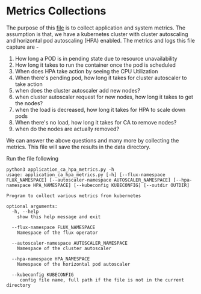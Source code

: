 # Metrics Collections
The purpose of this [file](application_ca_hpa_metrics.py) is to collect application and system metrics. The assumption is that, we have a kubernetes cluster with cluster autoscaling and horizontal pod autoscaling (HPA) enabled. The metrics and logs this file capture are - 

1. How long a POD is in pending state due to resource unavailability
2. How long it takes to run the container once the pod is scheduled
3. When does HPA take action by seeing the CPU Utilization
4. When there's pending pod, how long it takes for cluster autoscaler to take action
5. when does the cluster autoscaler add new nodes? 
6. when cluster autoscaler request for new nodes, how long it takes to get the nodes? 
7. when the load is decreased, how long it takes for HPA to scale down pods
8. When there's no load, how long it takes for CA to remove nodes?
9. when do the nodes are actually removed? 

We can answer the above questions and many more by collecting the metrics. This file will save the results in the data directory.

Run the file following
```console
python3 application_ca_hpa_metrics.py -h
usage: application_ca_hpa_metrics.py [-h] [--flux-namespace FLUX_NAMESPACE] [--autoscaler-namespace AUTOSCALER_NAMESPACE] [--hpa-namespace HPA_NAMESPACE] [--kubeconfig KUBECONFIG] [--outdir OUTDIR]

Program to collect various metrics from kubernetes

optional arguments:
  -h, --help            
    show this help message and exit
  
  --flux-namespace FLUX_NAMESPACE
    Namespace of the flux operator
  
  --autoscaler-namespace AUTOSCALER_NAMESPACE
    Namespace of the cluster autoscaler
  
  --hpa-namespace HPA_NAMESPACE
    Namespace of the horizontal pod autoscaler
  
  --kubeconfig KUBECONFIG
     config file name, full path if the file is not in the current directory
```
